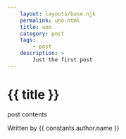 ```yaml
---
    layout: layouts/base.njk
    permalink: uno.html
    title: uno
    category: post
    tags:
        - post
    description: > 
        Just the first post
---
```


# {{ title }}

post contents

Written by {{ constants.author.name }}